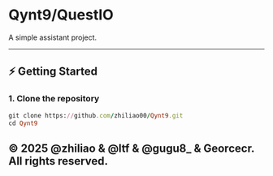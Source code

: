 # Qynt9/QuestIO

A simple assistant project.

---
## ⚡ Getting Started

### 1. Clone the repository

```ruby
git clone https://github.com/zhiliao00/Qynt9.git
cd Qynt9
```

## © 2025 @zhiliao & @ltf & @gugu8_ & Georcecr. All rights reserved.

